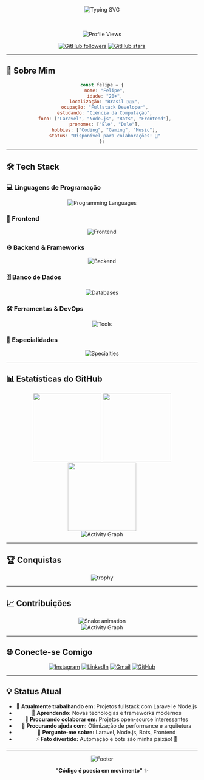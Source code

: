<div align="center">
  <img src="https://readme-typing-svg.demolab.com?font=Fira+Code&size=30&duration=3000&pause=1000&color=00D9FF&center=true&vCenter=true&width=600&lines=Ol%C3%A1!+Eu+sou+o+Felipe+%F0%9F%91%8B;Fullstack+Developer+%F0%9F%9A%80;Apaixonado+por+tecnologia+%E2%9D%A4%EF%B8%8F" alt="Typing SVG" />
</div>

<br>


<br>

<div align="center">
  
  ![Profile Views](https://komarev.com/ghpvc/?username=lipehsz05&color=blueviolet&style=for-the-badge&label=PROFILE+VIEWS)
  
  [![GitHub followers](https://img.shields.io/github/followers/lipehsz05?label=Follow&style=for-the-badge&color=blue)](https://github.com/lipehsz05)
  [![GitHub stars](https://img.shields.io/github/stars/lipehsz05?label=Stars&style=for-the-badge&color=yellow)](https://github.com/lipehsz05)
  
</div>

---

## 🚀 Sobre Mim

<div align="center">
  
```javascript
const felipe = {
  nome: "Felipe",
  idade: "20+",
  localização: "Brasil 🇧🇷",
  ocupação: "Fullstack Developer",
  estudando: "Ciência da Computação",
  foco: ["Laravel", "Node.js", "Bots", "Frontend"],
  pronomes: ["Ele", "Dele"],
  hobbies: ["Coding", "Gaming", "Music"],
  status: "Disponível para colaborações! 🚀"
};
```

</div>

---

## 🛠️ Tech Stack

### 💻 Linguagens de Programação
<div align="center">
  <img src="https://skillicons.dev/icons?i=js,ts,python,php,html,css" alt="Programming Languages" />
</div>

### 🎨 Frontend
<div align="center">
  <img src="https://skillicons.dev/icons?i=react,vue,angular,bootstrap,tailwind,sass" alt="Frontend" />
</div>

### ⚙️ Backend & Frameworks
<div align="center">
  <img src="https://skillicons.dev/icons?i=laravel,nodejs,express,fastapi" alt="Backend" />
</div>

### 🗄️ Banco de Dados
<div align="center">
  <img src="https://skillicons.dev/icons?i=mysql,postgresql,mongodb,redis" alt="Databases" />
</div>

### 🛠️ Ferramentas & DevOps
<div align="center">
  <img src="https://skillicons.dev/icons?i=git,github,docker,linux,nginx,aws" alt="Tools" />
</div>

### 🤖 Especialidades
<div align="center">
  <img src="https://skillicons.dev/icons?i=discord,bots" alt="Specialties" />
</div>

---

## 📊 Estatísticas do GitHub

<div align="center">
  
  <!-- GitHub Stats -->
  <img height="180em" src="https://github-readme-stats.vercel.app/api?username=lipehsz05&show_icons=true&theme=tokyonight&include_all_commits=true&count_private=true&hide_border=true&bg_color=0D1117&title_color=00D9FF&icon_color=00D9FF&text_color=FFFFFF"/>
  
  <!-- Top Languages -->
  <img height="180em" src="https://github-readme-stats.vercel.app/api/top-langs/?username=lipehsz05&layout=compact&langs_count=8&theme=tokyonight&hide_border=true&bg_color=0D1117&title_color=00D9FF&text_color=FFFFFF"/>
  
</div>

<div align="center">
  
  <!-- GitHub Streak -->
  <img height="180em" src="https://github-readme-streak-stats.herokuapp.com/?user=lipehsz05&theme=tokyonight&hide_border=true&background=0D1117&stroke=00D9FF&ring=00D9FF&fire=00D9FF&currStreakNum=FFFFFF&sideNums=FFFFFF&currStreakLabel=00D9FF&sideLabels=FFFFFF&dates=FFFFFF"/>
  
</div>

<div align="center">
  
  <!-- GitHub Activity Graph -->
  <img src="https://github-readme-activity-graph.vercel.app/graph?username=lipehsz05&theme=tokyo-night&hide_border=true&area=true" alt="Activity Graph" />
  
</div>

---

## 🏆 Conquistas

<div align="center">
  
  ![trophy](https://github-profile-trophy.vercel.app/?username=lipehsz05&theme=tokyonight&no-frame=true&column=7&margin-w=15&margin-h=15)
  
</div>

---

## 📈 Contribuições

<div align="center">
  
  <img src="https://raw.githubusercontent.com/gitUser/gitrepo/output/snake.svg" alt="Snake animation" />
  
</div>

<div align="center">
  
  <img src="https://github-readme-activity-graph.vercel.app/graph?username=lipehsz05&theme=tokyo-night&hide_border=true&area=true&custom_title=Atividade%20de%20Contribuições" alt="Activity Graph" />
  
</div>

---

## 🌐 Conecte-se Comigo

<div align="center">
  
  [![Instagram](https://img.shields.io/badge/Instagram-E4405F?style=for-the-badge&logo=instagram&logoColor=white)](https://instagram.com/lipehsz)
  [![LinkedIn](https://img.shields.io/badge/LinkedIn-0077B5?style=for-the-badge&logo=linkedin&logoColor=white)](https://www.linkedin.com/in/lipehsz)
  [![Gmail](https://img.shields.io/badge/Gmail-D14836?style=for-the-badge&logo=gmail&logoColor=white)](mailto:ftsu2570@gmail.com)
  [![GitHub](https://img.shields.io/badge/GitHub-100000?style=for-the-badge&logo=github&logoColor=white)](https://github.com/lipehsz05)
  
</div>

---

## 💡 Status Atual

<div align="center">
  
  - 🔭 **Atualmente trabalhando em:** Projetos fullstack com Laravel e Node.js
  - 🌱 **Aprendendo:** Novas tecnologias e frameworks modernos
  - 👯 **Procurando colaborar em:** Projetos open-source interessantes
  - 🤔 **Procurando ajuda com:** Otimização de performance e arquitetura
  - 💬 **Pergunte-me sobre:** Laravel, Node.js, Bots, Frontend
  - ⚡ **Fato divertido:** Automação e bots são minha paixão! 🤖
  
</div>

---

<div align="center">
  
  ![Footer](https://capsule-render.vercel.app/api?type=waving&color=gradient&height=65&section=footer)
  
  **"Código é poesia em movimento"** ✨
  
</div>  

